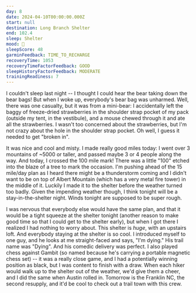 ```yaml
---
day: 8
date: 2024-04-10T00:00:00.000Z
start: null
destination: Long Branch Shelter
end: 102.4
sleep: Shelter
mood: 🙂
sleepScore: 48
garminFeedback: TIME_TO_RECHARGE
recoveryTime: 1053
recoveryTimeFactorFeedback: GOOD
sleepHistoryFactorFeedback: MODERATE
trainingReadiness: 7
---
```

I couldn't sleep last night -- I thought I could hear the bear taking down the bear bags! But when I woke up, everybody's bear bag was unharmed. Well, there was one casualty, but it was from a mini-bear: I accidentally left the baggy of freeze-dried strawberries in the shoulder strap pocket of my pack (outside my tent, in the vestibule), and a mouse chewed through it and ate all the strawberries. I wasn't too concerned about the strawberries, but I'm not crazy about the hole in the shoulder strap pocket. Oh well, I guess it needed to get "broken in".

It was nice and cool and misty. I made really good miles today: I went over 3 mountains of ~5000 or taller, and passed maybe 3 or 4 people along the way. And today, I crossed the 100 mile mark! There was a little "100" etched into the blaze of a tree to mark the occasion. I'm pushing ahead of the 15 mile/day plan as I heard there might be a thunderstorm coming and I didn't want to be on top of Albert Mountain (which has a very metal fire tower) in the middle of it. Luckily I made it to the shelter before the weather turned too badly. Given the impending weather though, I think tonight will be a stay-in-the-shelter night. Winds tonight are supposed to be super rough.

I was nervous that everybody else would have the same plan, and that it would be a tight squeeze at the shelter tonight (another reason to make good time so that I could get to the shelter early), but when I got there I realized I had nothing to worry about. This shelter is *huge*, with an upstairs loft. And everybody staying at the shelter is so cool. I introduced myself to one guy, and he looks at me straight-faced and says, "I'm dying." His trail name was "Dying". And his comedic delivery was perfect. I also played chess against Gambit (so named because he's carrying a portable magnetic chess set) -- it was a really close game, and I had a potentially winning position as black, but I was content to finish with a draw. When each hiker would walk up to the shelter out of the weather, we'd give them a cheer, and I did the same when Austin rolled in. Tomorrow is the Franklin NC, the second resupply, and it'd be cool to check out a trail town with this crew.
